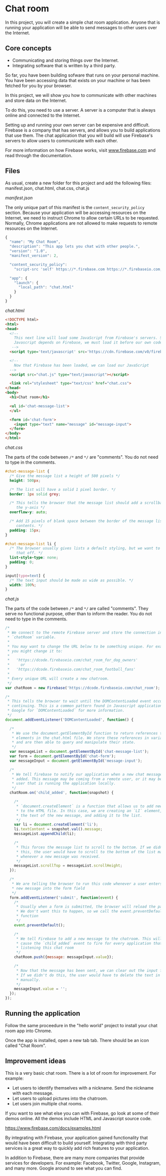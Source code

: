 # Chat room

In this project, you will create a simple chat room application. Anyone that is running your application will be able to
send messages to other users over the Internet.

## Core concepts

  * Communicating and storing things over the Internet.
  * Integrating software that is written by a third party.

So far, you have been building sofware that runs on your personal machine. You have been accessing data that exists
on your machine or has been fetched for you by your browser.

In this project, we will show you how to communicate with other machines and store data on the Internet.

To do this, you need to use a server. A server is a computer that is always online and connected to the Internet.

Setting up and running your own server can be expensive and difficult. Firebase is a company that has servers, and allows
you to build applications that use them. The chat application that you will build
will use Firebase's servers to allow users to communicate with each other.

For more information on how Firebase works, visit www.firebase.com and read through the documentation.

## Files

As usual, create a new folder for this project and add the following files: manifest.json, chat.html, chat.css, chat.js

*manifest.json*

The only unique part of this manifest is the `content_security_policy` section. Because your application will be accessing
resources on the Internet, we need to instruct Chrome to allow certain URLs to be requested. Normally, Chrome applications
are not allowed to make requests to remote resources on the Internet.

~~~ javascript
{
  "name": "My Chat Room",
  "description": "This app lets you chat with other people.",
  "version": "1.0",
  "manifest_version": 2,

  "content_security_policy":
    "script-src 'self' https://*.firebase.com https://*.firebaseio.com; object-src 'self'",

  "app": {
    "launch": {
      "local_path": "chat.html"
    }
  }
}
~~~

<div class="break"></div>

*chat.html*

~~~ html
<!DOCTYPE html>
<html>
<head>
  <!--
    This next line will load some JavaScript from Firebase's servers. Since our
    Javascript depends on Firebase, we must load it before our own code.
   -->
  <script type='text/javascript' src='https://cdn.firebase.com/v0/firebase.js'></script>

  <!--
    Now that Firebase has been loaded, we can load our JavaScript
  -->
  <script src="chat.js" type="text/javascript"></script>

  <link rel="stylesheet" type="text/css" href="chat.css">
</head>
<body>
  <h1>Chat room</h1>

  <ul id='chat-message-list'>
  </ul>

  <form id='chat-form'>
    <input type="text" name="message" id="message-input">
  </form>
</body>
</html>
~~~

*chat.css*

The parts of the code between `/*` and `*/` are "comments". You do not need to
type in the comments.

~~~ css
#chat-message-list {
  /* Give the message list a height of 500 pixels */
  height: 500px;

  /* The list will have a solid 1 pixel border. */
  border: 1px solid grey;

  /* This tells the browser that the message list should add a scrollbar to
     the y-axis */
  overflow-y: auto;

  /* Add 15 pixels of blank space between the border of the message list and its
     contents. */
  padding: 15px;
}

#chat-message-list li {
  /* The browser usually gives lists a default styling, but we want to turn
     that off. */
  list-style-type: none;
  padding: 0;
}

input[type=text] {
  /* The text input should be made as wide as possible. */
  width: 100%;
}
~~~

*chat.js*

The parts of the code between `/*` and `*/` are called "comments". They serve no
functional purpose, other than to inform the reader. You do not need to type in
the comments.

~~~ javascript
/*
 * We connect to the remote Firebase server and store the connection into the
 * `chatRoom` variable.
 *
 * You may want to change the URL below to be something unique. For example,
 * you might change it to:
 *
 *   'https://dcode.firebaseio.com/chat_room_for_dog_owners'
 *     or
 *   'https://dcode.firebaseio.com/chat_room_football_fans'
 *
 * Every unique URL will create a new chatroom.
 */
var chatRoom = new Firebase('https://dcode.firebaseio.com/chat_room');

/*
 * This tells the browser to wait until the DOMContentLoaded event occurs before
 * continuing. This is a common pattern found in Javascript applications.
 * Google for `DOMContentLoaded` for more information.
 */
document.addEventListener('DOMContentLoaded', function() {

  /*
   * We use the document.getElementById function to return references to
   * elements in the chat.html file. We store these references in variables
   * and are then able to query and manipulate their state.
   */
  var messageList = document.getElementById('chat-message-list');
  var form = document.getElementById('chat-form');
  var messageInput = document.getElementById('message-input');

  /*
   * We tell firebase to notify our application when a new chat message is
   * added. This message may be coming from a remote user, or it may be from the
   * user that is running the application locally.
   */
  chatRoom.on('child_added', function(snapshot) {

    /*
     * `document.createElement` is a function that allows us to add new elements
     * to the HTML file. In this case, we are creating an `LI` element, inserting
     * the text of the new message, and adding it to the list.
     */
    var li = document.createElement('li');
    li.textContent = snapshot.val().message;
    messageList.appendChild(li);

    /*
     * This forces the message list to scroll to the bottom. If we didn't do
     * this, the user would have to scroll to the bottom of the list manually
     * whenever a new message was received.
     */
    messageList.scrollTop = messageList.scrollHeight;
  });

  /*
   * We are telling the browser to run this code whenever a user enters a
   * new message into the form field
   */
  form.addEventListener('submit', function(event) {
    /*
     * Usually when a form is submitted, the browser will reload the page.
     * We don't want this to happen, so we call the event.preventDefault()
     * function
     */
    event.preventDefault();

    /*
     * We tell Firebase to add a new message to the chatroom. This will
     * cause the `child_added` event to fire for every application that is
     * listening this chat room
     */
    chatRoom.push({message: messageInput.value});

    /*
     * Now that the message has been sent, we can clear out the input form.
     * If we didn't do this, the user would have to delete the text in the form
     * manually.
     */
    messageInput.value = '';
  });
});
~~~

## Running the application

Follow the same proceedure in the "hello world" project to install your chat room
app into Chrome.

Once the app is installed, open a new tab tab. There should be an
icon called "Chat Room".


## Improvement ideas

This is a very basic chat room. There is a lot of room for improvement. For example:

  - Let users to identify themselves with a nickname. Send the nickname with each message.
  - Let users to upload pictures into the chatroom.
  - Let users join multiple chat rooms.

If you want to see what else you can with Firebase, go look at some of their
demos online. All the demos include HTML and Javascript source code.

https://www.firebase.com/docs/examples.html

By integrating with Firebase, your application gained functionality that would
have been difficult to build yourself. Integrating with third party services
is a great way to quickly add rich features to your application.

In addition to Firebase, there are many more companies that provide services for
developers. For example: Facebook, Twitter, Google, Instagram, and many more.
Google around to see what you can find.
